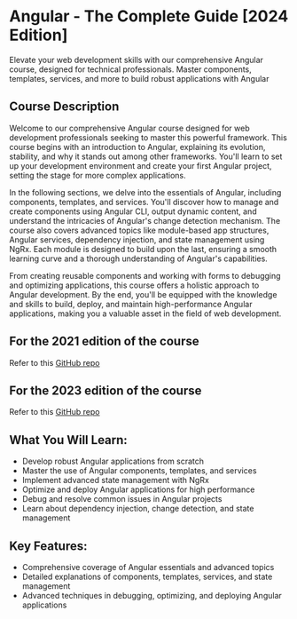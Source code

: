 # Angular - The Complete Guide [2024 Edition]
Elevate your web development skills with our comprehensive Angular course, designed for technical professionals. Master components, templates, services, and more to build robust applications with Angular

## Course Description
Welcome to our comprehensive Angular course designed for web development professionals seeking to master this powerful framework. This course begins with an introduction to Angular, explaining its evolution, stability, and why it stands out among other frameworks. You'll learn to set up your development environment and create your first Angular project, setting the stage for more complex applications.

In the following sections, we delve into the essentials of Angular, including components, templates, and services. You'll discover how to manage and create components using Angular CLI, output dynamic content, and understand the intricacies of Angular's change detection mechanism. The course also covers advanced topics like module-based app structures, Angular services, dependency injection, and state management using NgRx. Each module is designed to build upon the last, ensuring a smooth learning curve and a thorough understanding of Angular's capabilities.

From creating reusable components and working with forms to debugging and optimizing applications, this course offers a holistic approach to Angular development. By the end, you'll be equipped with the knowledge and skills to build, deploy, and maintain high-performance Angular applications, making you a valuable asset in the field of web development.

## For the 2021 edition of the course
Refer to this [GitHub repo](https://github.com/PacktPublishing/Angular---The-Complete-Guide-2021-Edition)

## For the 2023 edition of the course
Refer to this [GitHub repo](https://github.com/PacktPublishing/Angular---The-Complete-Guide---2023-Edition)

## What You Will Learn:
- Develop robust Angular applications from scratch
- Master the use of Angular components, templates, and services
- Implement advanced state management with NgRx
- Optimize and deploy Angular applications for high performance
- Debug and resolve common issues in Angular projects
- Learn about dependency injection, change detection, and state management

## Key Features: 
- Comprehensive coverage of Angular essentials and advanced topics
- Detailed explanations of components, templates, services, and state management
- Advanced techniques in debugging, optimizing, and deploying Angular applications
